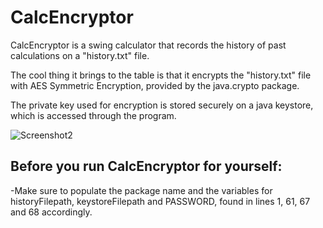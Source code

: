 # CalcEncryptor

CalcEncryptor is a swing calculator that records the history of past calculations on a "history.txt" file.

The cool thing it brings to the table is that it encrypts the "history.txt" file with AES Symmetric Encryption, provided by the java.crypto package.

The private key used for encryption is stored securely on a java keystore, which is accessed through the program.

![Screenshot2](https://user-images.githubusercontent.com/89413115/147878251-d5bc25ce-f705-4440-8ffa-5ad275baa184.png)

## Before you run CalcEncryptor for yourself:

-Make sure to populate the package name and the variables for historyFilepath, keystoreFilepath and PASSWORD, found in lines 1, 61, 67 and 68 accordingly.
